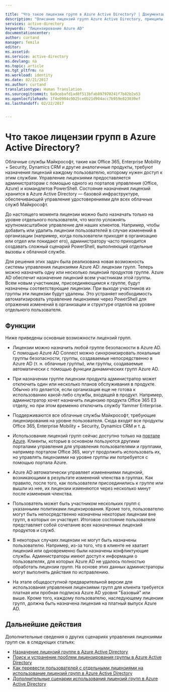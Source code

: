 ```yaml
---

title: "Что такое лицензии групп в Azure Active Directory? | Документация Майкрософт"
description: "Описание лицензий групп Azure Active Directory, принципы их работы, начало работы с лицензиями групп и рекомендации."
services: active-directory
keywords: "Лицензирование Azure AD"
documentationcenter: 
author: curtand
manager: femila
editor: 
ms.assetid: 
ms.service: active-directory
ms.devlang: na
ms.topic: article
ms.tgt_pltfrm: na
ms.workload: identity
ms.date: 02/21/2017
ms.author: curtand
translationtype: Human Translation
ms.sourcegitcommit: 6a9cebafd1ad8f513bfab897970241f7b82b2a53
ms.openlocfilehash: 1f4e0904c9025ce0b21d904acc7b959e823039ef
ms.lasthandoff: 02/22/2017


---
```


# <a name="what-is-group-based-licensing-in-azure-active-directory"></a>Что такое лицензии групп в Azure Active Directory?

Облачные службы Майкрософт, такие как Office 365, Enterprise Mobility + Security, Dynamics CRM и другие аналогичные продукты, требуют назначения лицензий каждому пользователю, которому нужен доступ к этим службам. Управление лицензиями предоставляется администраторам с помощью одного из порталов управления (Office, Azure) и командлетов PowerShell. Состояние назначения лицензий хранится в Azure Active Directory — базовой инфраструктуре, обеспечивающей управление удостоверениями для всех облачных служб Майкрософт.

До настоящего момента лицензии можно было назначать только на уровне отдельного пользователя, что могло усложнять крупномасштабное управление для наших клиентов. Например, чтобы добавить или удалить лицензии пользователей в случае изменений в организации (например, когда пользователи приходят в организацию или отдел или покидают его), администратору часто приходится создавать сложный сценарий PowerShell, выполняющий отдельные вызовы к облачной службе.

Для решения этих задач была реализована новая возможность системы управления лицензиями Azure AD: лицензии групп. Теперь можно назначить одну или несколько лицензий продуктов группе. Azure AD обеспечит назначение лицензий всем участникам этой группы. Всем новым участникам, присоединяющимся к группе, будут назначены соответствующие лицензии. При выходе участников из группы эти лицензии будут удалены. Это устраняет необходимость автоматизировать управление лицензиями через PowerShell для отражения изменений в организации и структуре отделов на уровне отдельного пользователя.

## <a name="features"></a>Функции

Ниже приведены основные возможности лицензий групп.

- Лицензии можно назначить любой группе безопасности в Azure AD. С помощью Azure AD Connect можно синхронизировать локальные группы безопасности, группы, создаваемые непосредственно в Azure AD (т. н. облачные группы), или группы, создаваемые автоматически с помощью функции динамических групп Azure AD.

- При назначении группе лицензии продукта администратор может отключить один или несколько планов обслуживания в продукте. Обычно это делается, если организация еще не готова к использованию какой-либо службы, входящей в продукт. Например, администратор хочет назначить лицензию продукта Office 365 E3 отделу, но при этом временно отключить службу Yammer Enterprise.

- Поддерживаются все облачные службы Майкрософт, требующие лицензирования на уровне пользователя. Сюда входят все продукты Office 365, Enterprise Mobility + Security, Dynamics CRM и т. д.

- Использование лицензий групп сейчас доступно только на [портале Azure](https://portal.azure.com). Клиенты, которые в основном пользуются другими порталами управления для управления пользователями и группами, например порталом Office 365, могут продолжить использовать их, но управлять лицензиями на уровне группы им потребуется с помощью портала Azure.

- Azure AD автоматически управляет изменениями лицензий, возникающими в результате изменений членства в группах. Как правило, после того, как пользователи присоединились к группе или вышли из нее, их лицензии изменяются через несколько минут после изменения членства.

- Пользователь может быть участником нескольких групп с указанными политиками лицензирования. Кроме того, пользователю могут быть непосредственно назначены некоторые лицензии вне групп, в которых он участвует. Итоговое состояние пользователя представляет собой сочетание всех назначенных лицензий продуктов и служб.

- В некоторых случаях лицензии не могут быть назначены пользователю. Например, из-за того, что в клиенте не хватает лицензий или одновременно были назначены конфликтующие службы. Администраторы имеют доступ к информации о пользователях, для которых Azure AD не удалось полностью обработать лицензии групп. На основе этих данных администраторы могут выполнять действия по исправлению.

- На этапе общедоступной предварительной версии для использования управления лицензиями групп для клиента требуется платная или пробная подписка Azure AD уровня "Базовый" или выше. Кроме того, каждому пользователю, наследующему лицензии групп, должна быть назначена лицензия на платный выпуск Azure AD.

## <a name="next-steps"></a>Дальнейшие действия

Дополнительные сведения о других сценариях управления лицензиями групп см. в следующих статьях:

* [Назначение лицензий группе в Azure Active Directory](active-directory-licensing-group-assignment-azure-portal.md)
* [Поиск и устранение проблем лицензирования группы в Azure Active Directory](active-directory-licensing-group-problem-resolution-azure-portal.md)
* [Как перевести пользователей с отдельными лицензиями на использование лицензий групп в Azure Active Directory](active-directory-licensing-group-migration-azure-portal.md)
* [Дополнительные сценарии использования лицензий групп в Azure Active Directory](active-directory-licensing-group-advanced.md)

